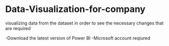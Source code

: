 # Data-Visualization-for-company
visualizing data from the dataset in order to see the necessary changes that are required


-Download the latest version of Power BI
-Microsoft account reqiured
